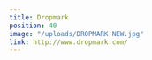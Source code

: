 ```yaml
---
title: Dropmark
position: 40
image: "/uploads/DROPMARK-NEW.jpg"
link: http://www.dropmark.com/
---
```



